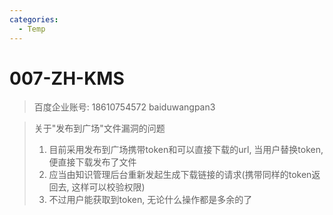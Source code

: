 ```yaml
---
categories:
  - Temp
---
```

# 007-ZH-KMS

> 百度企业账号:  18610754572 baiduwangpan3



> 关于"发布到广场"文件漏洞的问题
>
> 1. 目前采用发布到广场携带token和可以直接下载的url, 当用户替换token, 便直接下载发布了文件
> 2. 应当由知识管理后台重新发起生成下载链接的请求(携带同样的token返回去, 这样可以校验权限)
> 3. 不过用户能获取到token, 无论什么操作都是多余的了


